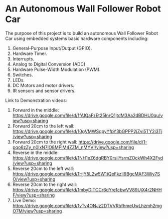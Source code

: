 # An Autonomous Wall Follower Robot Car
The purpose of this project is to build an autonomous Wall Follower Robot Car using embedded systems basic hardware components including:
1) General-Purpose Input/Output (GPIO).
2) Hardware Timer.
3) Interrupts.
4) Analog to Digital Conversion (ADC)
5) Hardware Pulse-Width Modulation (PWM).
6) Switches.
7) LEDs.
8) DC Motors and motor drivers.
9) IR sensors and sensor drivers.


Link to Demonstration videos: 
  1) Forward in the middle:
    https://drive.google.com/file/d/1fAIQaFzEt25InrQ1jtdM3Aa2dBDHU0qu/view?usp=sharing
  2) Forward 20cm to the left wall:
    https://drive.google.com/file/d/10gVMWSqpyYfpY3bGPPP2jZvi5TY2i3Tj/view?usp=sharing
  3) Forward 20cm to the right wall: 
    https://drive.google.com/file/d/1-pqo6zZy_n0lxN7lO8MPlM4ZZM_nMYVI/view?usp=sharing
  4) Reverse in the middle:
    https://drive.google.com/file/d/1NH1eZ6dgRBY0rsilYsrmZOckWh4X2Fyd/view?usp=sharing
  5) Reverse 20cm to the left wall:
    https://drive.google.com/file/d/1HjY5L2w5W1tQeFkzIl9BgcMAF3Wiy7SO/view?usp=sharing
  6) Reverse 20cm to the right wall:
    https://drive.google.com/file/d/1mbyDITCCr6dYre1cbwVV89UjX4r2NHHF/view?usp=sharing
  7) Live Demo: 
    https://drive.google.com/file/d/1vTv4ONJz2DTVVRbfhmeUwLhzmh2mgO7M/view?usp=sharing
